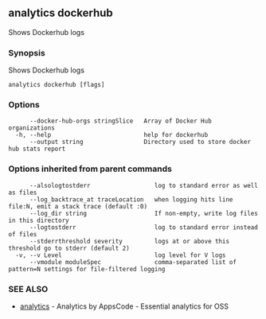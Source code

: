 ## analytics dockerhub

Shows Dockerhub logs

### Synopsis


Shows Dockerhub logs

```
analytics dockerhub [flags]
```

### Options

```
      --docker-hub-orgs stringSlice   Array of Docker Hub organizations
  -h, --help                          help for dockerhub
      --output string                 Directory used to store docker hub stats report
```

### Options inherited from parent commands

```
      --alsologtostderr                  log to standard error as well as files
      --log_backtrace_at traceLocation   when logging hits line file:N, emit a stack trace (default :0)
      --log_dir string                   If non-empty, write log files in this directory
      --logtostderr                      log to standard error instead of files
      --stderrthreshold severity         logs at or above this threshold go to stderr (default 2)
  -v, --v Level                          log level for V logs
      --vmodule moduleSpec               comma-separated list of pattern=N settings for file-filtered logging
```

### SEE ALSO
* [analytics](analytics.md)	 - Analytics by AppsCode - Essential analytics for OSS

